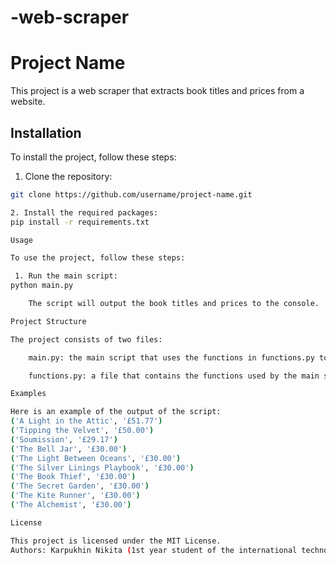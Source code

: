 # -web-scraper

# Project Name

This project is a web scraper that extracts book titles and prices from a website.

## Installation

To install the project, follow these steps:

1. Clone the repository:
```bash
git clone https://github.com/username/project-name.git

2. Install the required packages:
pip install -r requirements.txt

Usage

To use the project, follow these steps:

 1. Run the main script:
python main.py

    The script will output the book titles and prices to the console.

Project Structure

The project consists of two files:

    main.py: the main script that uses the functions in functions.py to extract book titles and prices.

    functions.py: a file that contains the functions used by the main script.

Examples

Here is an example of the output of the script:
('A Light in the Attic', '£51.77')
('Tipping the Velvet', '£50.00')
('Soumission', '£29.17')
('The Bell Jar', '£30.00')
('The Light Between Oceans', '£30.00')
('The Silver Linings Playbook', '£30.00')
('The Book Thief', '£30.00')
('The Secret Garden', '£30.00')
('The Kite Runner', '£30.00')
('The Alchemist', '£30.00')

License

This project is licensed under the MIT License.
Authors: Karpukhin Nikita (1st year student of the international technology business group of RANEPA)
